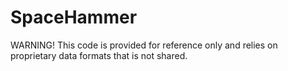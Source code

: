 # SpaceHammer
WARNING! This code is provided for reference only and relies on proprietary data formats that is not shared.

